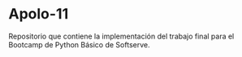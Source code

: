 # Apolo-11
Repositorio que contiene la implementación del trabajo final para el Bootcamp de Python Básico de Softserve.
